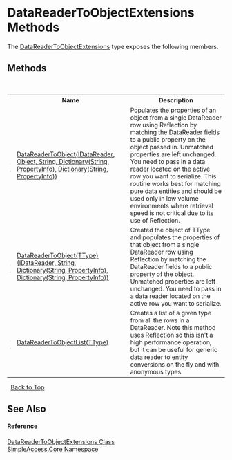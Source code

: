 # DataReaderToObjectExtensions Methods
 

The <a href="48951270-aee7-1aef-d48d-d0dc7151bd83">DataReaderToObjectExtensions</a> type exposes the following members.


## Methods
&nbsp;<table><tr><th></th><th>Name</th><th>Description</th></tr><tr><td>![Public method](media/pubmethod.gif "Public method")![Static member](media/static.gif "Static member")</td><td><a href="2a9e6795-d0c2-f136-6a1f-5ae492f83cbb">DataReaderToObject(IDataReader, Object, String, Dictionary(String, PropertyInfo), Dictionary(String, PropertyInfo))</a></td><td>
Populates the properties of an object from a single DataReader row using Reflection by matching the DataReader fields to a public property on the object passed in. Unmatched properties are left unchanged. You need to pass in a data reader located on the active row you want to serialize. This routine works best for matching pure data entities and should be used only in low volume environments where retrieval speed is not critical due to its use of Reflection.</td></tr><tr><td>![Public method](media/pubmethod.gif "Public method")![Static member](media/static.gif "Static member")</td><td><a href="1fdde7ca-c4d7-0bc3-ced5-a3df3a01b5f2">DataReaderToObject(TType)(IDataReader, String, Dictionary(String, PropertyInfo), Dictionary(String, PropertyInfo))</a></td><td>
Created the object of TType and populates the properties of that object from a single DataReader row using Reflection by matching the DataReader fields to a public property of the object. Unmatched properties are left unchanged. You need to pass in a data reader located on the active row you want to serialize.</td></tr><tr><td>![Public method](media/pubmethod.gif "Public method")![Static member](media/static.gif "Static member")</td><td><a href="e1431c1c-c9fe-2ea8-8dd0-a202a7f9a5f8">DataReaderToObjectList(TType)</a></td><td>
Creates a list of a given type from all the rows in a DataReader. Note this method uses Reflection so this isn't a high performance operation, but it can be useful for generic data reader to entity conversions on the fly and with anonymous types.</td></tr></table>&nbsp;
<a href="#datareadertoobjectextensions-methods">Back to Top</a>

## See Also


#### Reference
<a href="48951270-aee7-1aef-d48d-d0dc7151bd83">DataReaderToObjectExtensions Class</a><br /><a href="a16105b5-9ef0-1333-33d4-5a00c99c3614">SimpleAccess.Core Namespace</a><br />